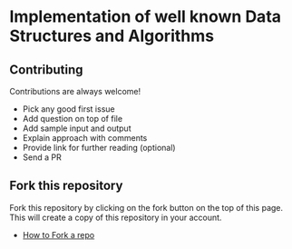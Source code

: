 # Implementation of well known Data Structures and Algorithms

## Contributing

Contributions are always welcome!

- Pick any good first issue
- Add question on top of file
- Add sample input and output
- Explain approach with comments
- Provide link for further reading (optional)
- Send a PR

## Fork this repository

Fork this repository by clicking on the fork button on the top of this page. This will create a copy of this repository in your account.

- [How to Fork a repo](https://docs.github.com/en/get-started/quickstart/fork-a-repo)
